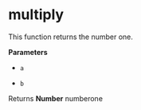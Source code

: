 # multiply

This function returns the number one.


**Parameters**

-   `a`  

-   `b`  



Returns **Number** numberone



